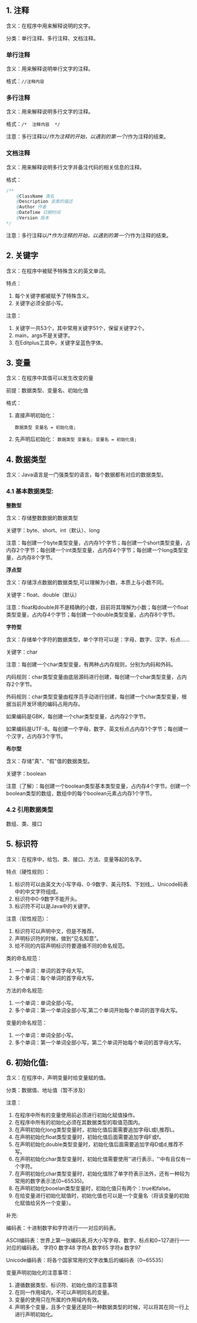 ## 1. 注释

含义：在程序中用来解释说明的文字。

分类：单行注释、多行注释、文档注释。

### 单行注释

含义：用来解释说明单行文字的注释。

格式：`//注释内容`

### 多行注释

含义：用来解释说明多行文字的注释。

格式：`/*  注释内容  */`

注意：多行注释以/*作为注释的开始，以遇到的第一个*/作为注释的结束。

### 文档注释

含义：用来解释说明多行文字并备注代码的相关信息的注释。

格式：

```java
/**
	@ClassName 类名
	@Description 该类的描述
	@Author 作者
	@DateTime 日期时间
	@Version 版本
*/
```

注意：多行注释以/**作为注释的开始，以遇到的第一个*/作为注释的结束。

## 2. 关键字

含义：在程序中被赋予特殊含义的英文单词。

特点：

1. 每个关键字都被赋予了特殊含义。
2. 关键字必须全部小写。

注意：

1. 关键字一共53个，其中常用关键字51个，保留关键字2个。
2. main，args不是关键字。
3. 在Editplus工具中，关键字呈蓝色字体。

## 3. 变量

含义：在程序中其值可以发生改变的量

前提：数据类型、变量名、初始化值

格式：

1. 直接声明初始化：
   
   `数据类型 变量名 = 初始化值;`

2. 先声明后初始化：
   `数据类型 变量名;
   变量名 = 初始化值;`

## 4. 数据类型

含义：Java语言是一门强类型的语言，每个数据都有对应的数据类型。

### 4.1 基本数据类型:

**整数型**

含义：存储整数数据的数据类型

关键字：byte、short、int（默认）、long

注意：每创建一个byte类型变量，占内存1个字节；每创建一个short类型变量，占内存2个字节；每创建一个int类型变量，占内存4个字节；每创建一个long类型变量，占内存8个字节。

**浮点型**

含义：存储浮点数据的数据类型,可以理解为小数，本质上与小数不同。

关键字：float、double（默认）

注意：float和double并不是精确的小数，目前将其理解为小数；每创建一个float类型变量，占内存4个字节；每创建一个double类型变量，占内存8个字节。

**字符型**

含义：存储单个字符的数据类型，单个字符可以是：字母、数字、汉字、标点......

关键字：char

注意：每创建一个char类型变量，有两种占内存规则，分别为内码和外码。

内码规则：char类型变量由底层源码进行创建，每创建一个char类型变量，占内存2个字节。

外码规则：char类型变量由程序员手动进行创建，每创建一个char类型变量，根据当前开发环境的编码占用内存。

如果编码是GBK，每创建一个char类型变量，占内存2个字节。

如果编码是UTF-8。每创建一个字母，数字、英文标点占内存1个字节；每创建一个汉字，占内存3个字节。

**布尔型**

含义：存储"真"、"假"值的数据类型。

关键字：boolean

注意（了解）：每创建一个boolean类型基本类型变量，占内存4个字节。创建一个boolean类型的数组，数组中的每个boolean元素占内存1个字节。

### 4.2 引用数据类型

数组、类、接口

## 5. 标识符

含义：在程序中，给包、类、接口、方法、变量等起的名字。

特点（硬性规则）：

1. 标识符可以由英文大小写字母、0-9数字、美元符$、下划线_、Unicode码表中的中文字符组成。
2. 标识符中0-9数字不能开头。
3. 标识符不可以是Java中的关键字。

注意（软性规范）：

1. 标识符可以声明中文，但是不推荐。
2. 声明标识符的时候，做到“见名知意”。
3. 给不同的内容声明标识符要遵循不同的命名规范。

类的命名规范：

1. 一个单词：单词的首字母大写。
2. 多个单词：每个单词的首字母大写。

方法的命名规范:

1. 一个单词：单词全部小写。
2. 多个单词：第一个单词全部小写,第二个单词开始每个单词的首字母大写。

变量的命名规范：

1. 一个单词：单词全部小写。
2. 多个单词：第一个单词全部小写，第二个单词开始每个单词的首字母大写。

## 6. 初始化值:

含义：在程序中，声明变量时给变量赋的值。

分类：数据值、地址值（暂不涉及）

注意：

1. 在程序中所有的变量使用前必须进行初始化赋值操作。
2. 在程序中所有的初始化必须在其数据类型的取值范围内。
3. 在声明初始化long类型变量时，初始化值后面需要追加字母L或l,推荐L。
4. 在声明初始化float类型变量时，初始化值后面需要追加字母F或f。
5. 在声明初始化double类型变量时，初始化值后面需要追加字母D或d,推荐不写。
6. 在声明初始化char类型变量时，初始化值需要使用''进行表示，''中有且仅有一个字符。
7. 在声明初始化char类型变量时，初始化值除了单字符表示法外，还有一种较为常用的数字表示法(0~65535)。
8. 在声明初始化booelan类型变量时，初始化值只有两个：true和false。
9. 在给变量进行初始化赋值时，初始化值也可以是一个变量名（将该变量的初始化赋值给另外一个变量）。

补充:

编码表：十进制数字和字符进行一一对应的码表。

ASCII编码表：世界上第一张编码表,将大小写字母、数字、标点和0~127进行一一对应的编码表。
字符0		数字48
字符A		数字65
字符a		数字97

Unicode编码表：将各个国家常用的文字收集后的编码表（0~65535）

变量声明初始化的注意事项：

1. 遵循数据类型、标识符、初始化值的注意事项
2. 在同一作用域内，不可以声明同名的变量。
3. 变量的使用只在所属的作用域内有效。
4. 声明多个变量，且多个变量还是同一种数据类型的时候，可以将其在同一行上进行声明初始化。
